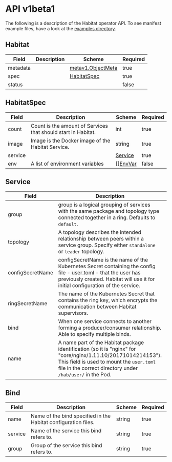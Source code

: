 # API v1beta1

The following is a description of the Habitat operator API. To see manifest example files, have a look at the [examples directory](https://github.com/habitat-sh/habitat-operator/tree/master/examples).

## Habitat

| Field | Description | Scheme | Required |
| ----- | ----------- | ------ | -------- |
| metadata |  | [metav1.ObjectMeta](https://kubernetes.io/docs/api-reference/v1.6/#objectmeta-v1-meta) | true |
| spec |  | [HabitatSpec](#habitatspec) | true |
| status |  |  | false |

## HabitatSpec

| Field | Description | Scheme | Required |
| ----- | ----------- | ------ | -------- |
| count | Count is the amount of Services that should start in Habitat. | int | true |
| image | Image is the Docker image of the Habitat Service. | string | true |
| service |  | [Service](#service) | true |
| env | A list of environment variables | [][EnvVar](https://kubernetes.io/docs/reference/generated/kubernetes-api/v1.9/#envvar-v1-core) | false

## Service

| Field | Description | Scheme | Required |
| ----- | ----------- | ------ | -------- |
| group | group is a logical grouping of services with the same package and topology type connected together in a ring. Defaults to `default`. | string | false |
| topology | A topology describes the intended relationship between peers within a service group. Specify either `standalone` or `leader` topology.  | string | true |
| configSecretName | configSecretName is the name of the Kubernetes Secret containing the config file - user.toml - that the user has previously created. Habitat will use it for initial configuration of the service. | string | false |
| ringSecretName | The name of the Kubernetes Secret that contains the ring key, which encrypts the communication between Habitat supervisors. | string | false |
| bind | When one service connects to another forming a producer/consumer relationship. Able to specify multiple binds. | [][Bind](#bind) | false |
| name | A name part of the Habitat package identification (so it is "nginx" for "core/nginx/1.11.10/20171014214153"). This field is used to mount the `user.toml` file in the correct directory under `/hab/user/` in the Pod. | string | true |

## Bind

| Field | Description | Scheme | Required |
| ----- | ----------- | ------ | -------- |
| name | Name of the bind specified in the Habitat configuration files. | string | true |
| service | Name of the service this bind refers to. | string | true |
| group | Group of the service this bind refers to. | string | true |

